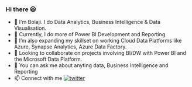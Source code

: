 ### Hi there 😃

- 👋 I'm Bolaji. I do Data Analytics, Business Intelligence & Data Visualisation.
- 🔭 Currently, I do more of Power BI Development and Reporting
- 🌱 I’m also expanding my skillset on working Cloud Data Platforms like Azure, Synapse Analytics, Azure Data Factory.
- 👯 Looking to collaborate on projects involving BI/DW with Power BI and the Microsoft Data Platform.
- 💬 You can ask me about anyting data, Business Intelligence and Reporting
- 📫 Connect with me
   [![twitter](https://github.com/shikhar1020jais1/Git-Social/blob/master/Icons/Twitter.png (Twitter))](https://www.twitter.com/BolajiO_)

<!--
**BolajiBI/BolajiBI** is a ✨ _special_ ✨ repository because its `README.md` (this file) appears on your GitHub profile.

Here are some ideas to get you started:

- 🔭 I’m currently working on ...
- 🌱 I’m currently learning ...
- 👯 I’m looking to collaborate on ...
- 🤔 I’m looking for help with ...
- 💬 Ask me about ...
- 📫 How to reach me: ...
- 😄 Pronouns: ...
- ⚡ Fun fact: ...
-->
  
